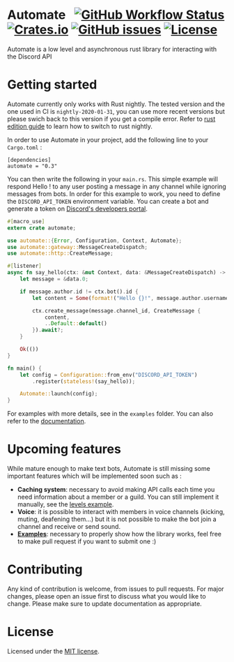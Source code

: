 # Automate &nbsp; [![GitHub Workflow Status](https://img.shields.io/github/workflow/status/mbenoukaiss/automate/Checks?style=for-the-badge)](https://github.com/mbenoukaiss/automate/actions) [![Crates.io](https://img.shields.io/crates/v/automate?style=for-the-badge)](https://crates.io/crates/automate) [![GitHub issues](https://img.shields.io/badge/docs-latest-blue?style=for-the-badge)](https://docs.rs/automate) [![License](https://img.shields.io/crates/l/automate?style=for-the-badge)](https://github.com/mbenoukaiss/automate/blob/master/LICENSE)
Automate is a low level and asynchronous rust library for interacting with the Discord API

# Getting started
Automate currently only works with Rust nightly. The tested version and the one used in CI is
`nightly-2020-01-31`, you can use more recent versions but please swich back to this version 
if you get a compile error. Refer to [rust edition guide](https://doc.rust-lang.org/edition-guide/rust-2018/rustup-for-managing-rust-versions.html)
to learn how to switch to rust nightly.

In order to use Automate in your project, add the following line to your `Cargo.toml` :
```
[dependencies]
automate = "0.3"
```

You can then write the following in your `main.rs`. This simple example will respond Hello <name of the user>! to any
user posting a message in any channel while ignoring messages from bots.
In order for this example to work, you need to define the `DISCORD_API_TOKEN` environment variable. You can create a
bot and generate a token on [Discord's developers portal](https://discordapp.com/developers/applications/).

```rust
#[macro_use]
extern crate automate;

use automate::{Error, Configuration, Context, Automate};
use automate::gateway::MessageCreateDispatch;
use automate::http::CreateMessage;

#[listener]
async fn say_hello(ctx: &mut Context, data: &MessageCreateDispatch) -> Result<(), Error> {
    let message = &data.0;

    if message.author.id != ctx.bot().id {
        let content = Some(format!("Hello {}!", message.author.username));

        ctx.create_message(message.channel_id, CreateMessage {
            content,
            ..Default::default()
        }).await?;
    }

    Ok(())
}

fn main() {
    let config = Configuration::from_env("DISCORD_API_TOKEN")
        .register(stateless!(say_hello));

    Automate::launch(config);
}
```

For examples with more details, see in the `examples` folder. You can also refer to the [documentation](https://docs.rs/automate).

# Upcoming features
While mature enough to make text bots, Automate is still missing some important features which will be implemented soon such as :
- **Caching system**: necessary to avoid making API calls each time you need information about a member or a guild. You can still implement it manually, see the [levels example](examples/levels.rs).
- **Voice**: it is possible to interact with members in voice channels (kicking, muting, deafening them...) but it is not possible to make the bot join a channel and receive or send sound.
- **[Examples](examples/)**: necessary to properly show how the library works, feel free to make pull request if you want to submit one :)

# Contributing
Any kind of contribution is welcome, from issues to pull requests. For major changes, please open an issue first to discuss what you would like to change.
Please make sure to update documentation as appropriate.

# License
Licensed under the [MIT license](LICENSE).